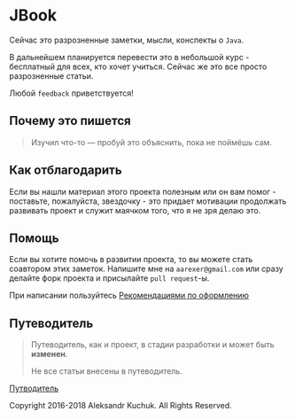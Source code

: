 # JBook

Сейчас это разрозненные заметки, мысли, конспекты о `Java`.

В дальнейшем планируется перевести это в небольшой курс - бесплатный для всех, кто хочет учиться.
Сейчас же это все просто разрозненные статьи.

Любой `feedback` приветствуется!

## Почему это пишется

> Изучил что-то — пробуй это объяснить, пока не поймёшь сам.

## Как отблагодарить

Если вы нашли материал этого проекта полезным или он вам помог - поставьте, пожалуйста, звездочку - это придает мотивации продолжать развивать проект и служит маячком того, что я не зря делаю это.

## Помощь

Если вы хотите помочь в развитии проекта, то вы можете стать соавтором этих заметок.
Напишите мне на `aarexer@gmail.com` или сразу делайте форк проекта и присылайте `pull request`-ы.

При написании пользуйтесь [Рекомендациями по оформлению](design_requirements.md)

## Путеводитель

> Путеводитель, как и проект, в стадии разработки и может быть **изменен**.
>
> Не все статьи внесены в путеводитель.

[Путводитель](roadmap/table_of_contents.md)

Copyright 2016-2018 Aleksandr Kuchuk.
All Rights Reserved.
